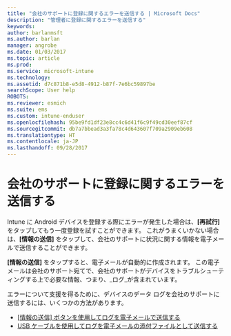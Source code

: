 ```yaml
---
title: "会社のサポートに登録に関するエラーを送信する | Microsoft Docs"
description: "管理者に登録に関するエラーを送信する"
keywords: 
author: barlanmsft
ms.author: barlan
manager: angrobe
ms.date: 01/03/2017
ms.topic: article
ms.prod: 
ms.service: microsoft-intune
ms.technology: 
ms.assetid: d7c871b8-e5d8-4912-b87f-7e6bc59897be
searchScope: User help
ROBOTS: 
ms.reviewer: esmich
ms.suite: ems
ms.custom: intune-enduser
ms.openlocfilehash: 95be9fd1df23e8cc4c6d41f6c9f49cd30eef87cf
ms.sourcegitcommit: db7a7bbead3a3fa78c4d643607f709a2909eb608
ms.translationtype: HT
ms.contentlocale: ja-JP
ms.lasthandoff: 09/28/2017
---
```

# <a name="send-enrollment-errors-to-your-company-support"></a>会社のサポートに登録に関するエラーを送信する

Intune に Android デバイスを登録する際にエラーが発生した場合は、**[再試行]** をタップしてもう一度登録を試すことができます。 これがうまくいかない場合は、**[情報の送信]** をタップして、会社のサポートに状況に関する情報を電子メールで送信することができます。

**[情報の送信]** をタップすると、電子メールが自動的に作成されます。 この電子メールは会社のサポート宛てで、会社のサポートがデバイスをトラブルシューティングする上で必要な情報、つまり、_ログ_が含まれています。

エラーについて支援を得るために、デバイスのデータ ログを会社のサポートに送信するには、いくつかの方法があります。

- [[情報の送信] ボタンを使用してログを電子メールで送信する](send-logs-to-your-it-admin-by-email-android.md)
- [USB ケーブルを使用してログを電子メールの添付ファイルとして送信する](send-logs-to-your-it-admin-using-cable-android.md)
